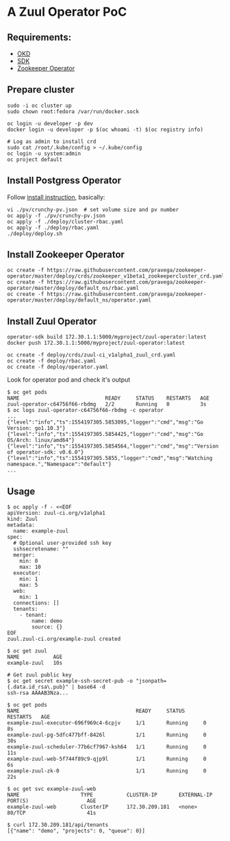 A Zuul Operator PoC
=======

## Requirements:

* [OKD](https://github.com/openshift/origin/releases/download/v3.11.0/openshift-origin-client-tools-v3.11.0-0cbc58b-linux-64bit.tar.gz)
* [SDK](https://github.com/operator-framework/operator-sdk#quick-start)
* [Zookeeper Operator](https://github.com/pravega/zookeeper-operator#install-the-operator)

## Prepare cluster

```shell
sudo -i oc cluster up
sudo chown root:fedora /var/run/docker.sock

oc login -u developer -p dev
docker login -u developer -p $(oc whoami -t) $(oc registry info)

# Log as admin to install crd
sudo cat /root/.kube/config > ~/.kube/config
oc login -u system:admin
oc project default
```

## Install Postgress Operator

Follow [install instruction](https://crunchydata.github.io/postgres-operator/stable/installation/),
basically:
```
vi ./pv/crunchy-pv.json  # set volume size and pv number
oc apply -f ./pv/crunchy-pv.json
oc apply -f ./deploy/cluster-rbac.yaml
oc apply -f ./deploy/rbac.yaml
./deploy/deploy.sh
```

## Install Zookeeper Operator

```shell
oc create -f https://raw.githubusercontent.com/pravega/zookeeper-operator/master/deploy/crds/zookeeper_v1beta1_zookeepercluster_crd.yaml
oc create -f https://raw.githubusercontent.com/pravega/zookeeper-operator/master/deploy/default_ns/rbac.yaml
oc create -f https://raw.githubusercontent.com/pravega/zookeeper-operator/master/deploy/default_ns/operator.yaml
```

## Install Zuul Operator

```shell
operator-sdk build 172.30.1.1:5000/myproject/zuul-operator:latest
docker push 172.30.1.1:5000/myproject/zuul-operator:latest

oc create -f deploy/crds/zuul-ci_v1alpha1_zuul_crd.yaml
oc create -f deploy/rbac.yaml
oc create -f deploy/operator.yaml
```

Look for operator pod and check it's output

```shell
$ oc get pods
NAME                            READY     STATUS    RESTARTS   AGE
zuul-operator-c64756f66-rbdmg   2/2       Running   0          3s
$ oc logs zuul-operator-c64756f66-rbdmg -c operator
...
{"level":"info","ts":1554197305.5853095,"logger":"cmd","msg":"Go Version: go1.10.3"}
{"level":"info","ts":1554197305.5854425,"logger":"cmd","msg":"Go OS/Arch: linux/amd64"}
{"level":"info","ts":1554197305.5854564,"logger":"cmd","msg":"Version of operator-sdk: v0.6.0"}
{"level":"info","ts":1554197305.5855,"logger":"cmd","msg":"Watching namespace.","Namespace":"default"}
...
```

## Usage

```
$ oc apply -f - <<EOF
apiVersion: zuul-ci.org/v1alpha1
kind: Zuul
metadata:
  name: example-zuul
spec:
  # Optional user-provided ssh key
  sshsecretename: ""
  merger:
    min: 0
    max: 10
  executor:
    min: 1
    max: 5
  web:
    min: 1
  connections: []
  tenants:
    - tenant:
        name: demo
        source: {}
EOF
zuul.zuul-ci.org/example-zuul created

$ oc get zuul
NAME           AGE
example-zuul   10s

# Get zuul public key
$ oc get secret example-ssh-secret-pub -o "jsonpath={.data.id_rsa\.pub}" | base64 -d
ssh-rsa AAAAB3Nza...

$ oc get pods
NAME                                      READY     STATUS      RESTARTS   AGE
example-zuul-executor-696f969c4-6cpjv     1/1       Running     0          8s
example-zuul-pg-5dfc477bff-8426l          1/1       Running     0          30s
example-zuul-scheduler-77b6cf7967-ksh64   1/1       Running     0          11s
example-zuul-web-5f744f89c9-qjp9l         1/1       Running     0          6s
example-zuul-zk-0                         1/1       Running     0          22s

$ oc get svc example-zuul-web
NAME                    TYPE           CLUSTER-IP       EXTERNAL-IP                     PORT(S)                   AGE
example-zuul-web        ClusterIP      172.30.209.181   <none>                          80/TCP                    41s

$ curl 172.30.209.181/api/tenants
[{"name": "demo", "projects": 0, "queue": 0}]
```
